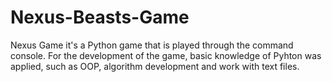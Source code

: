 # Nexus-Beasts-Game
Nexus Game it's a Python game that is played through the command console. For the development of the game, basic knowledge of Pyhton was applied, such as OOP, algorithm development and work with text files.
